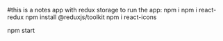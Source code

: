 #this is a notes app
with redux storage
to run the app:
npm i 
npm i react-redux
npm install @reduxjs/toolkit
npm i react-icons

npm start


